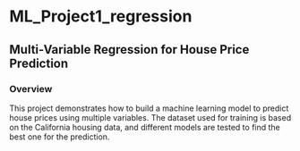 # ML_Project1_regression
## Multi-Variable Regression for House Price Prediction
### Overview
This project demonstrates how to build a machine learning model to predict house prices using multiple variables. The dataset used for training is based on the California housing data, and different models are tested to find the best one for the prediction.
